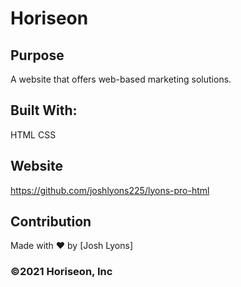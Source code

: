# Horiseon

## Purpose
A website that offers web-based marketing solutions.

## Built With:
HTML
CSS

## Website
https://github.com/joshlyons225/lyons-pro-html

## Contribution
Made with ❤️ by [Josh Lyons]

### ©️2021 Horiseon, Inc 
